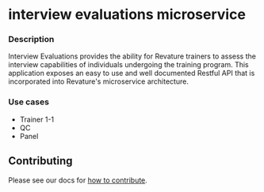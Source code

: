 # interview evaluations microservice

### Description

Interview Evaluations provides the ability for Revature trainers to assess the interview capabilities of individuals undergoing the training program. This application exposes an easy to use and well documented Restful API that is incorporated into Revature's microservice architecture.

### Use cases
* Trainer 1-1
* QC
* Panel

## Contributing
Please see our docs for [how to contribute](CONTRIBUTING.md).
